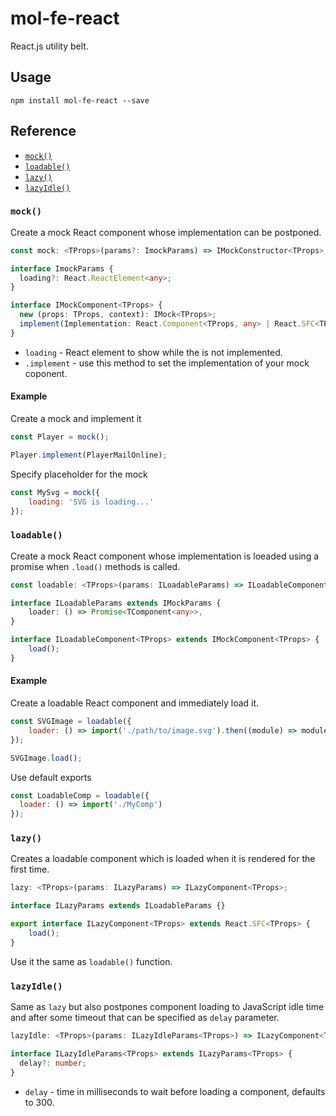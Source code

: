 # mol-fe-react

React.js utility belt.

## Usage

```shell
npm install mol-fe-react --save
```

## Reference

  - [`mock()`](#mock)
  - [`loadable()`](#loadable)
  - [`lazy()`](#lazy)
  - [`lazyIdle()`](#lazyidle)


### `mock()`

Create a mock React component whose implementation can be postponed.

```ts
const mock: <TProps>(params?: ImockParams) => IMockConstructor<TProps>;

interface ImockParams {
  loading?: React.ReactElement<any>;
}

interface IMockComponent<TProps> {
  new (props: TProps, context): IMock<TProps>;
  implement(Implementation: React.Component<TProps, any> | React.SFC<TProps>);
}
```

  - `loading` - React element to show while the is not implemented.
  - `.implement` - use this method to set the implementation of your mock coponent.

#### Example

Create a mock and implement it

```js
const Player = mock();

Player.implement(PlayerMailOnline);
```

Specify placeholder for the mock

```js
const MySvg = mock({
    loading: 'SVG is loading...'
});
```


### `loadable()`

Create a mock React component whose implementation is loeaded using a promise when `.load()` methods is called.

```ts
const loadable: <TProps>(params: ILoadableParams) => ILoadableComponent<TProps>;

interface ILoadableParams extends IMockParams {
    loader: () => Promise<TComponent<any>>,
}

interface ILoadableComponent<TProps> extends IMockComponent<TProps> {
    load();
}
```

#### Example

Create a loadable React component and immediately load it.

```js
const SVGImage = loadable({
    loader: () => import('./path/to/image.svg').then((module) => module.MySVGComponent)
});

SVGImage.load();
```

Use default exports

```js
const LoadableComp = loadable({
  loader: () => import('./MyComp')
});
```


### `lazy()`

Creates a loadable component which is loaded when it is rendered for the first time.

```ts
lazy: <TProps>(params: ILazyParams) => ILazyComponent<TProps>;

interface ILazyParams extends ILoadableParams {}

export interface ILazyComponent<TProps> extends React.SFC<TProps> {
    load();
}
```

Use it the same as `loadable()` function.


### `lazyIdle()`

Same as `lazy` but also postpones component loading to JavaScript idle time and after some timeout that can
be specified as `delay` parameter.

```ts
lazyIdle: <TProps>(params: ILazyIdleParams<TProps>) => ILazyComponent<TProps>;

interface ILazyIdleParams<TProps> extends ILazyParams<TProps> {
  delay?: number;
}
```

  - `delay` - time in milliseconds to wait before loading a component, defaults to 300.
